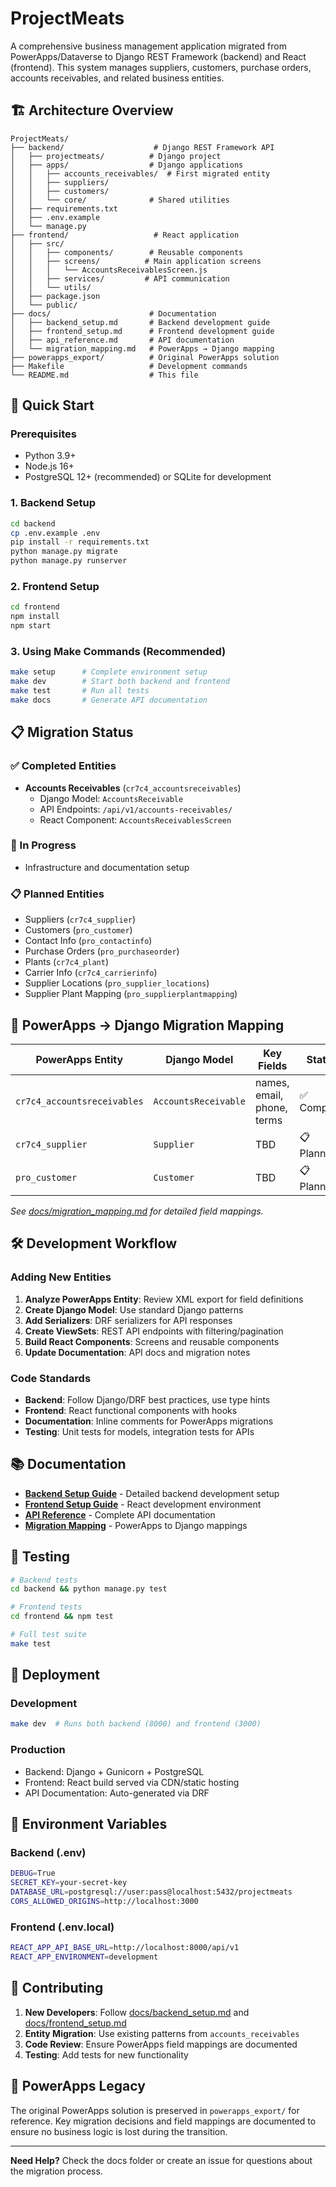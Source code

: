 # ProjectMeats

A comprehensive business management application migrated from PowerApps/Dataverse to Django REST Framework (backend) and React (frontend). This system manages suppliers, customers, purchase orders, accounts receivables, and related business entities.

## 🏗️ Architecture Overview

```
ProjectMeats/
├── backend/                    # Django REST Framework API
│   ├── projectmeats/          # Django project
│   ├── apps/                  # Django applications
│   │   ├── accounts_receivables/  # First migrated entity
│   │   ├── suppliers/
│   │   ├── customers/
│   │   └── core/              # Shared utilities
│   ├── requirements.txt
│   ├── .env.example
│   └── manage.py
├── frontend/                   # React application
│   ├── src/
│   │   ├── components/        # Reusable components
│   │   ├── screens/          # Main application screens
│   │   │   └── AccountsReceivablesScreen.js
│   │   ├── services/         # API communication
│   │   └── utils/
│   ├── package.json
│   └── public/
├── docs/                      # Documentation
│   ├── backend_setup.md       # Backend development guide
│   ├── frontend_setup.md      # Frontend development guide
│   ├── api_reference.md       # API documentation
│   └── migration_mapping.md   # PowerApps → Django mapping
├── powerapps_export/          # Original PowerApps solution
├── Makefile                   # Development commands
└── README.md                  # This file
```

## 🚀 Quick Start

### Prerequisites
- Python 3.9+
- Node.js 16+
- PostgreSQL 12+ (recommended) or SQLite for development

### 1. Backend Setup
```bash
cd backend
cp .env.example .env
pip install -r requirements.txt
python manage.py migrate
python manage.py runserver
```

### 2. Frontend Setup
```bash
cd frontend
npm install
npm start
```

### 3. Using Make Commands (Recommended)
```bash
make setup      # Complete environment setup
make dev        # Start both backend and frontend
make test       # Run all tests
make docs       # Generate API documentation
```

## 📋 Migration Status

### ✅ Completed Entities
- **Accounts Receivables** (`cr7c4_accountsreceivables`)
  - Django Model: `AccountsReceivable`
  - API Endpoints: `/api/v1/accounts-receivables/`
  - React Component: `AccountsReceivablesScreen`

### 🔄 In Progress
- Infrastructure and documentation setup

### 📋 Planned Entities
- Suppliers (`cr7c4_supplier`)
- Customers (`pro_customer`)
- Contact Info (`pro_contactinfo`)
- Purchase Orders (`pro_purchaseorder`)
- Plants (`cr7c4_plant`)
- Carrier Info (`cr7c4_carrierinfo`)
- Supplier Locations (`pro_supplier_locations`)
- Supplier Plant Mapping (`pro_supplierplantmapping`)

## 🔄 PowerApps → Django Migration Mapping

| PowerApps Entity | Django Model | Key Fields | Status |
|------------------|--------------|------------|---------|
| `cr7c4_accountsreceivables` | `AccountsReceivable` | names, email, phone, terms | ✅ Complete |
| `cr7c4_supplier` | `Supplier` | TBD | 📋 Planned |
| `pro_customer` | `Customer` | TBD | 📋 Planned |

*See [docs/migration_mapping.md](docs/migration_mapping.md) for detailed field mappings.*

## 🛠️ Development Workflow

### Adding New Entities
1. **Analyze PowerApps Entity**: Review XML export for field definitions
2. **Create Django Model**: Use standard Django patterns
3. **Add Serializers**: DRF serializers for API responses
4. **Create ViewSets**: REST API endpoints with filtering/pagination
5. **Build React Components**: Screens and reusable components
6. **Update Documentation**: API docs and migration notes

### Code Standards
- **Backend**: Follow Django/DRF best practices, use type hints
- **Frontend**: React functional components with hooks
- **Documentation**: Inline comments for PowerApps migrations
- **Testing**: Unit tests for models, integration tests for APIs

## 📚 Documentation

- **[Backend Setup Guide](docs/backend_setup.md)** - Detailed backend development setup
- **[Frontend Setup Guide](docs/frontend_setup.md)** - React development environment
- **[API Reference](docs/api_reference.md)** - Complete API documentation
- **[Migration Mapping](docs/migration_mapping.md)** - PowerApps to Django mappings

## 🧪 Testing

```bash
# Backend tests
cd backend && python manage.py test

# Frontend tests  
cd frontend && npm test

# Full test suite
make test
```

## 🚀 Deployment

### Development
```bash
make dev  # Runs both backend (8000) and frontend (3000)
```

### Production
- Backend: Django + Gunicorn + PostgreSQL
- Frontend: React build served via CDN/static hosting
- API Documentation: Auto-generated via DRF

## 🔧 Environment Variables

### Backend (.env)
```bash
DEBUG=True
SECRET_KEY=your-secret-key
DATABASE_URL=postgresql://user:pass@localhost:5432/projectmeats
CORS_ALLOWED_ORIGINS=http://localhost:3000
```

### Frontend (.env.local)
```bash
REACT_APP_API_BASE_URL=http://localhost:8000/api/v1
REACT_APP_ENVIRONMENT=development
```

## 👥 Contributing

1. **New Developers**: Follow [docs/backend_setup.md](docs/backend_setup.md) and [docs/frontend_setup.md](docs/frontend_setup.md)
2. **Entity Migration**: Use existing patterns from `accounts_receivables` 
3. **Code Review**: Ensure PowerApps field mappings are documented
4. **Testing**: Add tests for new functionality

## 📝 PowerApps Legacy

The original PowerApps solution is preserved in `powerapps_export/` for reference. Key migration decisions and field mappings are documented to ensure no business logic is lost during the transition.

---

**Need Help?** Check the docs folder or create an issue for questions about the migration process.